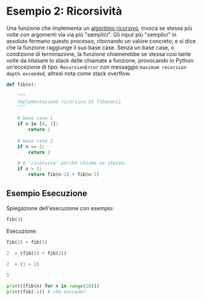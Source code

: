 # Esempio 2: Ricorsività 

Una funzione che implementa un [algoritmo ricorsivo](https://it.wikipedia.org/wiki/Algoritmo_ricorsivo), invoca se stessa più volte con argomenti via via più "semplici". Gli input più "semplici" in assoluto fermano questo processo, ritornando un valore concreto; e si dice che la funzione raggiunge il suo base case. Senza un base case, o condizione di terminazione, la funzione chiamerebbe se stessa così tante volte da intasare lo stack delle chiamate a funzione, provocando in Python un'eccezione di tipo: `RecursionError` con messaggio `maximum recursion depth exceeded`, altresì nota come stack overflow.


```python
def fib(n):
    
    """
    Implementazione ricorsiva di fibonacci
    """

    # base case 1
    if n in [0, 1]:
        return 1
    
    # base case 2
    if n == 2:
        return 2

    # è 'ricorsiva' perché chiama se stessa:
    if n > 2:
        return fib(n-2) + fib(n-1)
```

## Esempio Esecuzione
Spiegazione dell'esecuzione con esempio:

```python
fib(4)
```

Esecuzione:

```python
fib(2) + fib(3) 
```

```python
2  + (fib(1) + fib(2)) 
```

```python
2  + (1 + 2) 
```

```python
5
```



```python
print([fib(n) for n in range(10)])
print(fib(-1)) # che succede?
```



<!-- https://stackoverflow.com/questions/310974/what-is-tail-call-optimization -->